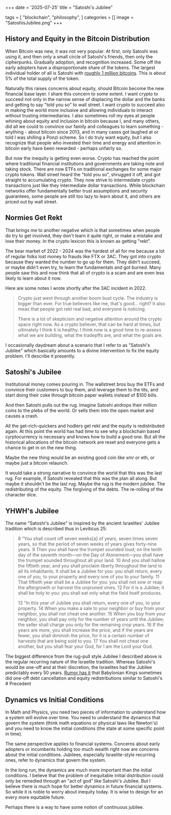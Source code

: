 +++
date = '2025-07-25'
title = "Satoshi's Jubilee"

tags = [
    "blockchain",
    "philosophy",
]
categories = []
image = "SatoshisJubilee.png"
+++


## History and Equity in the Bitcoin Distribution

When Bitcoin was new, it was not very popular. At first, only Satoshi was using it, and then only a small circle of Satoshi's friends, then only the cipherpunks. Gradually adoption, and recognition increased. Some off the early adopters have a disproportionate share of the tokens. The largest individual holder of all is Satoshi with [roughly 1 million bitcoins](https://blog.river.com/top-21-bitcoin-holders-2024/). This is about 5% of the total supply of the token.

Naturally this raises concerns about equity, should Bitcoin become the new financial base layer. I share this concern to some extent. I want crypto to succeed not only in the narrow sense of displacing the dollar and the banks and getting to say "told you so" to wall street. I want crypto to succeed also in making the world more inclusive and allowing individuals to interact without trusting intermediaries. I also sometimes roll my eyes at people whining about equity and inclusion in bitcoin because I, and many others, did all we could to convince our family and colleagues to learn something - anything - about bitcoin since 2013, and in many cases got laughed at or told I was shilling a Ponzi scheme. So I do truly want equity, but I also recognize that people who invested their time and energy and attention in bitcoin early have been rewarded - perhaps unfairly so.

But now the inequity is getting even worse. Crypto has reached the point where traditional financial institutions and governments are taking note and taking stock. There are now ETFs on traditional exchanges for some major crypto tokens. Wall street heard the "told you so", shrugged it off, and got straight to accumulating crypto. They now strive to intermediate crypto transactions just like they intermediate dollar transactions. While blockchain networks offer fundamentally better trust assumptions and security guarantees, some people are still too lazy to learn about it, and others are priced out by wall street.


## Normies Get Rekt

That brings me to another negative which is that sometimes when people do try to get involved, they don't learn it quite right, or make a mistake and lose their money. In the crypto lexicon this is known as getting "rekt".

The bear market of 2022 - 2024 was the hardest of all for me because a lot of regular folks lost money to frauds like FTX or 3AC. They got into crypto because they wanted the number to go up for them. They didn't succeed, or maybe didn't even try, to learn the fundamentals and got burned. Many people saw this and now think that all of crypto is a scam and are even less likely to learn about it now.

Here are some notes I wrote shortly after the 3AC incident in 2022.

> Crypto just went through another boom bust cycle.
> The industry is bigger than ever. For true believers like me, that's good... right?
> It also meas that people got rekt real bad, and everyone is noticing.
>
> There is a lot of skepticism and negative attention around the crypto space right now.
> As a crypto believer, that can be hard at times, but ultimately I think ti is healthy.
> I think now is a good time to re-assess what we are building, what the tradepffs are, and what the goals are.

I occasionally daydream about a scenario that I refer to as "Satoshi's Jubilee" which basically amounts to a divine intervention to fix the equity problem. I'll describe it presently.


## Satoshi's Jubilee

Institutional money comes pouring in. The wallstreet bros buy the ETFs and convince their customers to buy them, and leverage them to the tits, and start doing their coke through bitcoin paper wallets instead of $100 bills.

And then Satoshi pulls out the rug. Imagine Satoshi airdrops their million coins to the plebs of the world. Or sells them into the open market and causes a crash.

All the get-rich-quickers and hodlers get rekt and the equity is redistributed again. At this point the world has had time to see why a blockchain based cyrptocurrency is necessary and knows how to build a good one. But all the historical allocations of the bitcoin network are reset and everyone gets a chance to get in on the new thing.

Maybe the new thing would be an existing good coin like xmr or eth, or maybe just a bitcoin relaunch.

It would take a strong narrative to convince the world that this was the last rug. For example, if Satoshi revealed that this was the plan all along. But maybe it shouldn't be the last rug. Maybe the rug is the modern jubilee. The redistributing of the equity. The forgiving of the debts. The re-rolling of the character dice.


## YHWH's Jubilee

The name "Satoshi's Jubilee" is inspired by the ancient Israelites' Jubilee tradition which is described thus in Leviticus 25:

> 8 “You shall count off seven weeks[a] of years, seven times seven years, so that the period of seven weeks of years gives forty-nine years.
> 9 Then you shall have the trumpet sounded loud; on the tenth day of the seventh month—on the Day of Atonement—you shall have the trumpet sounded throughout all your land.
> 10 And you shall hallow the fiftieth year, and you shall proclaim liberty throughout the land to all its inhabitants. It shall be a Jubilee for you: you shall return, every one of you, to your property and every one of you to your family.
> 11 That fiftieth year shall be a Jubilee for you: you shall not sow or reap the aftergrowth or harvest the unpruned vines.
> 12 For it is a Jubilee; it shall be holy to you: you shall eat only what the field itself produces.
>
> 13 “In this year of Jubilee you shall return, every one of you, to your property.
> 14 When you make a sale to your neighbor or buy from your neighbor, you shall not cheat one another.
> 15 When you buy from your neighbor, you shall pay only for the number of years until the Jubilee; the seller shall charge you only for the remaining crop years.
> 16 If the years are more, you shall increase the price, and if the years are fewer, you shall diminish the price, for it is a certain number of harvests that are being sold to you.
> 17 You shall not cheat one another, but you shall fear your God, for I am the Lord your God.

The biggest difference from the rug-pull style Jubilee I described above is the regular recurring nature of the Israelite tradition. Whereas Satoshi's would be one-off and at their discretion, the Israelites had the Jubilee predictably every 50 years. [Rumor has it](https://en.wikipedia.org/wiki/Jubilee_(biblical)#Origin_and_purpose) that Babylonian Kings sometimes did one-off debt cancellation and equity redistributions similar to Satoshi's # Precedent

## Dynamics vs Initial Conditions

In Math and Physics, you need two pieces of information to understand how a system will evolve over time. You need to understand the dynamics that govern the system (think math equations or physical laws like Newton's) and you need to know the initial conditions (the state at some specific point in time).

The same perspective applies to financial systems. Concerns about early adopters or incumbents holding too much wealth right now are concerns about the initial conditions. Jubilees, especially Israelite-style recurring ones, refer to dynamics that govern the system.

In the long run, the dynamics are much more important than the initial conditions. I believe that the problem of inequitable initial distribution could only be remedied through an "act of god" like Satoshi's Jubilee. But I believe there is much hope for better dynamics in future financial systems. So while it is noble to worry about inequity today. It is wise to design for an every more equitable future.

Perhaps there is a way to have some notion of continuous jubilee.

